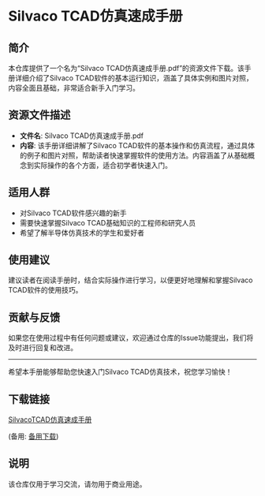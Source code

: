 # Silvaco TCAD仿真速成手册

## 简介

本仓库提供了一个名为“Silvaco TCAD仿真速成手册.pdf”的资源文件下载。该手册详细介绍了Silvaco TCAD软件的基本运行知识，涵盖了具体实例和图片对照，内容全面且基础，非常适合新手入门学习。

## 资源文件描述

- **文件名**: Silvaco TCAD仿真速成手册.pdf
- **内容**: 该手册详细讲解了Silvaco TCAD软件的基本操作和仿真流程，通过具体的例子和图片对照，帮助读者快速掌握软件的使用方法。内容涵盖了从基础概念到实际操作的各个方面，适合初学者快速入门。

## 适用人群

- 对Silvaco TCAD软件感兴趣的新手
- 需要快速掌握Silvaco TCAD基础知识的工程师和研究人员
- 希望了解半导体仿真技术的学生和爱好者

## 使用建议

建议读者在阅读手册时，结合实际操作进行学习，以便更好地理解和掌握Silvaco TCAD软件的使用技巧。

## 贡献与反馈

如果您在使用过程中有任何问题或建议，欢迎通过仓库的Issue功能提出，我们将及时进行回复和改进。

---

希望本手册能够帮助您快速入门Silvaco TCAD仿真技术，祝您学习愉快！

## 下载链接
[SilvacoTCAD仿真速成手册](https://pan.quark.cn/s/2ef26642461c) 

(备用: [备用下载](https://pan.baidu.com/s/1GwOBb_k7l3N4I0U1wjnsWg?pwd=1234))

## 说明

该仓库仅用于学习交流，请勿用于商业用途。
